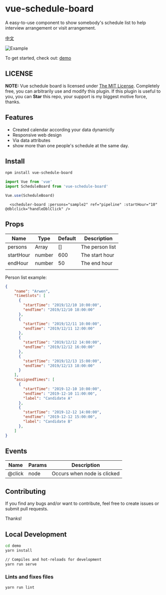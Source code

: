# vue-schedule-board

A easy-to-use component to show somebody's schedule list to help interview arrangement or visit arrangement.


[中文](/doc/cn.md)

![Example](https://github.com/jinfang134/vue-schedule-board/blob/master/resources/sample.png?raw=true)


To get started, check out:
[demo](https://jinfang134.github.io/vue-schedule-board/)

## LICENSE

**NOTE:** Vue schedule board is licensed under [The MIT License](https://github.com/jinfang134/vue-pipeline/blob/master/LICENSE). Completely free, you can arbitrarily use and modify this plugin. If this plugin is useful to you, you can **Star** this repo, your support is my biggest motive force, thanks.


## Features

* Created calendar according your data dynamiclly
* Responsive web design
* Via data attributes
* show more than one people's schedule at the same day.


## Install

```bash
npm install vue-schedule-board
```

```js
import Vue from 'vue'
import ScheduleBoard from 'vue-schedule-board'

Vue.use(ScheduleBoard)

```
```vue
  <scheduler-board :persons="sample2" ref="pipeline" :startHour="10" @dblclick="handleDblClick" />
```

## Props

| Name      | Type    | Default | Description                                          |
| --------- | ------- | ------- | ---------------------------------------------------- |
| persons     | Array  | []    | The person list                             |
| startHour    | number  | 600     | The start hour                                               |
| endHour         | number  | 50      | The end hour                         |
|           |         |         |                                                      |

Person list example:

```json
{
    "name": "Arwen",
    "timeSlots": [
      {
        "startTime": "2019/12/10 10:00:00",
        "endTime": "2019/12/10 18:00:00"
      },
      {
        "startTime": "2019/12/11 10:00:00",
        "endTime": "2019/12/11 12:00:00"
      },
      {
        "startTime": "2019/12/12 14:00:00",
        "endTime": "2019/12/12 16:00:00"
      },
      {
        "startTime": "2019/12/13 15:00:00",
        "endTime": "2019/12/13 18:00:00"
      }
    ],
    "assignedTimes": [
      {
        "startTime": "2019-12-10 10:00:00",
        "endTime": "2019-12-10 11:00:00",
        "label": "Candidate A"
      },
      {
        "startTime": "2019-12-12 14:00:00",
        "endTime": "2019-12-12 15:00:00",
        "label": "Candidate B"
      },
    ]
}

```

## Events

| Name   | Params | Description                 |
| ------ | ------ | --------------------------- |
| @click | node   | Occurs when node is clicked |



## Contributing

If you find any bugs and/or want to contribute, feel free to create issues or submit pull requests.

Thanks!

## Local Development
```bash
cd demo
yarn install

// Compiles and hot-reloads for development
yarn run serve
```


### Lints and fixes files
```bash
yarn run lint
```

